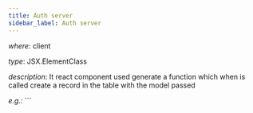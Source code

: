 ```yaml
---
title: Auth server
sidebar_label: Auth server
---
```

*where*: client 

*type*: JSX.ElementClass

*description*: It react component used generate a function which when is called create a record in the table with the model passed
    
*e.g.*: ```



```